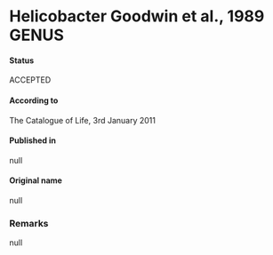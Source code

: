 Helicobacter Goodwin et al., 1989 GENUS
=======

#### Status
ACCEPTED

#### According to
The Catalogue of Life, 3rd January 2011

#### Published in
null

#### Original name
null

### Remarks
null